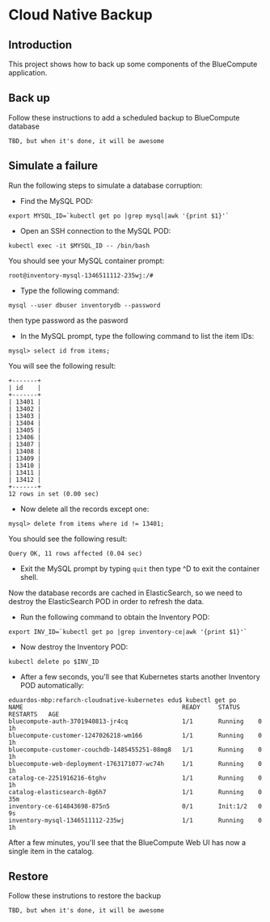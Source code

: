 # Cloud Native Backup

## Introduction

This project shows how to back up some components of the BlueCompute application.

## Back up

Follow these instructions to add a scheduled backup to BlueCompute database

``` TBD, but when it's done, it will be awesome ```

## Simulate a failure

Run the following steps to simulate a database corruption:

* Find the MySQL POD:

```
export MYSQL_ID=`kubectl get po |grep mysql|awk '{print $1}'`
```

* Open an SSH connection to the MySQL POD:

```
kubectl exec -it $MYSQL_ID -- /bin/bash
```

You should see your MySQL container prompt:
```
root@inventory-mysql-1346511112-235wj:/#
```

* Type the following command:
```
mysql --user dbuser inventorydb --password
```
then type password as the pasword

* In the MySQL prompt, type the following command to list the item IDs:

```
mysql> select id from items;
```

You will see the following result:
```
+-------+
| id    |
+-------+
| 13401 |
| 13402 |
| 13403 |
| 13404 |
| 13405 |
| 13406 |
| 13407 |
| 13408 |
| 13409 |
| 13410 |
| 13411 |
| 13412 |
+-------+
12 rows in set (0.00 sec)
```

* Now delete all the records except one:

```
mysql> delete from items where id != 13401;
```

You should see the following result:

```
Query OK, 11 rows affected (0.04 sec)
```

* Exit the MySQL prompt by typing `quit` then type ^D to exit the container shell.

Now the database records are cached in ElasticSearch, so we need to destroy the ElasticSearch POD in order to refresh the data.

* Run the following command to obtain the Inventory POD:

```
export INV_ID=`kubectl get po |grep inventory-ce|awk '{print $1}'`
```

* Now destroy the Inventory POD:

```
kubectl delete po $INV_ID
```

* After a few seconds, you'll see that Kubernetes starts another Inventory POD automatically:

```
eduardos-mbp:refarch-cloudnative-kubernetes edu$ kubectl get po
NAME                                            READY     STATUS     RESTARTS   AGE
bluecompute-auth-3701940813-jr4cq               1/1       Running    0          1h
bluecompute-customer-1247026218-wm166           1/1       Running    0          1h
bluecompute-customer-couchdb-1485455251-08mg8   1/1       Running    0          1h
bluecompute-web-deployment-1763171077-wc74h     1/1       Running    0          1h
catalog-ce-2251916216-6tghv                     1/1       Running    0          1h
catalog-elasticsearch-8g6h7                     1/1       Running    0          35m
inventory-ce-614843698-875n5                    0/1       Init:1/2   0          9s
inventory-mysql-1346511112-235wj                1/1       Running    0          1h
```

After a few minutes, you'll see that the BlueCompute Web UI has now a single item in the catalog.

## Restore

Follow these instrutions to restore the backup

````TBD, but when it's done, it will be awesome````
